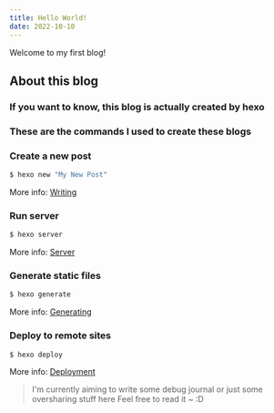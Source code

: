 ```yaml
---
title: Hello World!
date: 2022-10-10
---
```

Welcome to my first blog! 

## About this blog 
### If you want to know, this blog is actually created by hexo
### These are the commands I used to create these blogs 

### Create a new post

``` bash
$ hexo new "My New Post"
```

More info: [Writing](https://hexo.io/docs/writing.html)

### Run server

``` bash
$ hexo server
```

More info: [Server](https://hexo.io/docs/server.html)

### Generate static files

``` bash
$ hexo generate
```

More info: [Generating](https://hexo.io/docs/generating.html)

### Deploy to remote sites

``` bash
$ hexo deploy
```

More info: [Deployment](https://hexo.io/docs/one-command-deployment.html)

> I'm currently aiming to write some debug journal or just some oversharing stuff here 
> Feel free to read it ~ :D
